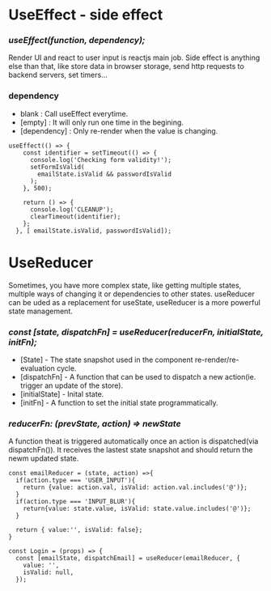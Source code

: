 # UseEffect - side effect
### _useEffect(function, dependency);_
Render UI and react to user input is reactjs main job.
Side effect is anything else than that, like store data in browser storage, send http requests to backend servers, set timers...
### dependency

- blank : Call useEffect everytime.
- [empty] : It will  only run one time in the begining.
- [dependency] : Only re-render when the value is changing.
```
useEffect(() => {
    const identifier = setTimeout(() => {
      console.log('Checking form validity!');
      setFormIsValid(
        emailState.isValid && passwordIsValid
      );
    }, 500);

    return () => {
      console.log('CLEANUP');
      clearTimeout(identifier);
    };
  }, [ emailState.isValid, passwordIsValid]);
```

# UseReducer 
Sometimes, you have more complex state, like getting multiple states, multiple ways of changing it or dependencies to other states. useReducer can be uded as a replacement for useState, useReducer is a more powerful state management.
###  _const [state, dispatchFn]  =  useReducer(reducerFn, initialState, initFn);_

- [State] - The state snapshot used in the component re-render/re-evaluation cycle.
- [dispatchFn] - A function that can be used to dispatch a new action(ie. trigger an update of the store).
- [initialState] - Inital state.
- [initFn] - A function to set the initial state programmatically.
### _reducerFn: (prevState, action) => newState_
A function theat is triggered automatically once an action is dispatched(via dispatchFn()). It receives the lastest state snapshot and should return the newm updated state.

```
const emailReducer = (state, action) =>{
  if(action.type === 'USER_INPUT'){
    return {value: action.val, isValid: action.val.includes('@')};
  }
  if(action.type === 'INPUT_BLUR'){
    return{value: state.value, isValid: state.value.includes('@')};
  }

  return { value:'', isValid: false};
}

const Login = (props) => {
  const [emailState, dispatchEmail] = useReducer(emailReducer, {
    value: '',
    isValid: null,
  });
```

